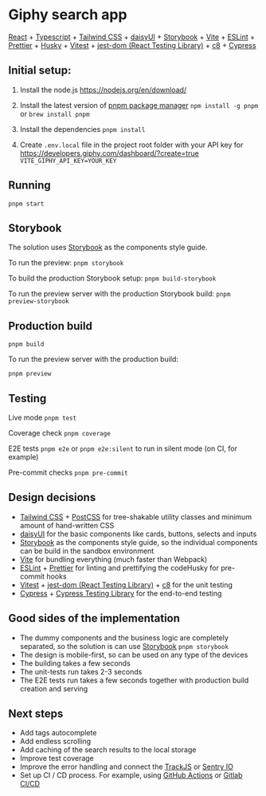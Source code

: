 # Giphy search app

[React](https://reactjs.org) + [Typescript](https://www.typescriptlang.org) + [Tailwind CSS](https://tailwindcss.com) + [daisyUI](https://daisyui.com) + [Storybook](http://storybook.js.org) + [Vite](https://vitejs.dev) + [ESLint](https://eslint.org) + [Prettier](https://prettier.io) + [Husky](https://github.com/typicode/husky) + [Vitest](https://vitest.dev) + [jest-dom (React Testing Library)](https://github.com/testing-library/jest-dom) + [c8](https://github.com/bcoe/c8) + [Cypress](https://www.cypress.io)

## Initial setup:

1. Install the node.js
   https://nodejs.org/en/download/

2. Install the latest version of [pnpm package manager](https://pnpm.io/installation#using-npm)
   `npm install -g pnpm` or `brew install pnpm`

3. Install the dependencies
   `pnpm install`

4. Create `.env.local` file in the project root folder with your API key for https://developers.giphy.com/dashboard/?create=true
   `VITE_GIPHY_API_KEY=YOUR_KEY`

## Running

`pnpm start`

## Storybook

The solution uses [Storybook](http://storybook.js.org) as the components style guide.

To run the preview:
`pnpm storybook`

To build the production Storybook setup:
`pnpm build-storybook`

To run the preview server with the production Storybook build:
`pnpm preview-storybook`

## Production build

`pnpm build`

To run the preview server with the production build:

`pnpm preview`

## Testing

Live mode
`pnpm test`

Coverage check
`pnpm coverage`

E2E tests
`pnpm e2e`
or
`pnpm e2e:silent` to run in silent mode (on CI, for example)

Pre-commit checks
`pnpm pre-commit`

## Design decisions

- [Tailwind CSS](https://tailwindcss.com) + [PostCSS](http://postcss.org) for tree-shakable utility classes and minimum amount of hand-written CSS
- [daisyUI](https://daisyui.com) for the basic components like cards, buttons, selects and inputs
- [Storybook](http://storybook.js.org) as the components style guide, so the individual components can be build in the sandbox environment
- [Vite](https://vitejs.dev) for bundling everything (much faster than Webpack)
- [ESLint](http://eslint.org) + [Prettier](http://prettier.io) for linting and prettifying the codeHusky for pre-commit hooks
- [Vitest](http://vitest.dev) + [jest-dom (React Testing Library)](https://github.com/testing-library/jest-dom) + [c8](https://github.com/bcoe/c8) for the unit testing
- [Cypress](http://cypress.io) + [Cypress Testing Library](https://testing-library.com/docs/cypress-testing-library/intro/) for the end-to-end testing

## Good sides of the implementation

- The dummy components and the business logic are completely separated, so the solution is can use [Storybook](http://storybook.js.org) `pnpm storybook`
- The design is mobile-first, so can be used on any type of the devices
- The building takes a few seconds
- The unit-tests run takes 2-3 seconds
- The E2E tests run takes a few seconds together with production build creation and serving

## Next steps

- Add tags autocomplete
- Add endless scrolling
- Add caching of the search results to the local storage
- Improve test coverage
- Improve the error handling and connect the [TrackJS](https://trackjs.com) or [Sentry IO](http://sentry.io)
- Set up CI / CD process. For example, using [GitHub Actions](https://github.com/features/actions) or [Gitlab CI/CD](https://docs.gitlab.com/ee/ci/)
